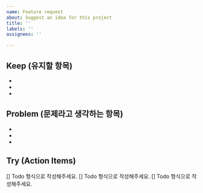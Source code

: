 ```yaml
---
name: Feature request
about: Suggest an idea for this project
title: ''
labels: ''
assignees: ''

---
```


## Keep (유지할 항목)
- 
- 
- 
## Problem (문제라고 생각하는 항목)
- 
- 
- 
## Try (Action Items)
[]  Todo 형식으로 작성해주세요.
[]  Todo 형식으로 작성해주세요.
[]  Todo 형식으로 작성해주세요.
